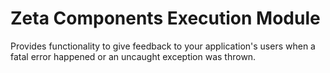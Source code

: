 # Zeta Components Execution Module
Provides functionality to give feedback to your application's users when a
fatal error happened or an uncaught exception was thrown.
